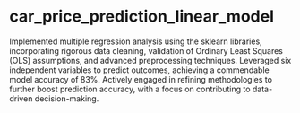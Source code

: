 # car_price_prediction_linear_model
Implemented multiple regression analysis using the sklearn libraries, incorporating rigorous data cleaning, validation of Ordinary Least Squares (OLS) assumptions, and advanced preprocessing techniques. Leveraged six independent variables to predict outcomes, achieving a commendable model accuracy of 83%. Actively engaged in refining methodologies to further boost prediction accuracy, with a focus on contributing to data-driven decision-making.
